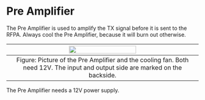 # Pre Amplifier
The Pre Amplifier is used to amplify the TX signal before it is sent to the RFPA. Always cool the Pre Amplifier, because it will burn out otherwise.

| <img src="../../_static/tutorials/Figures/2_preamp_pic.jpg" width=60%> |
|:--:|
| Figure: Picture of the Pre Amplifier and the cooling fan. Both need 12V. The input and output side are marked on the backside.|

The Pre Amplifier needs a 12V power supply.